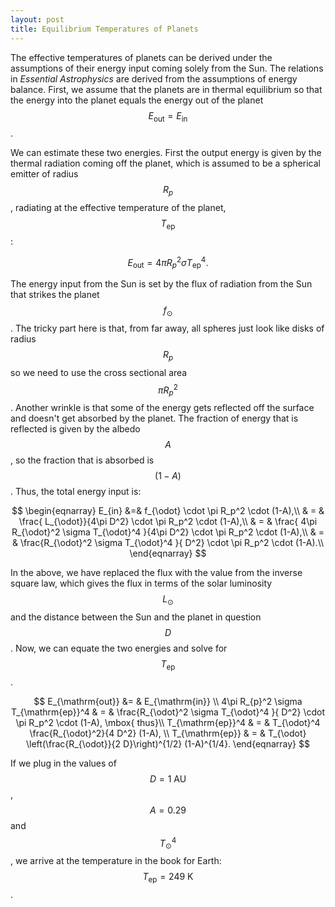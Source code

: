 ```yaml
---
layout: post
title: Equilibrium Temperatures of Planets
---
```


The effective temperatures of planets can be derived under the assumptions of their energy input coming solely from the Sun.  The relations in _Essential Astrophysics_ are derived from the assumptions of energy balance.  First, we assume that the planets are in thermal equilibrium so that the energy into the planet equals the energy out of the planet $$E_{\mathrm{out}}=E_{\mathrm{in}}$$.

We can estimate these two energies.  First the output energy is given by the thermal radiation coming off the planet, which is assumed to be a spherical emitter of radius $$R_{p}$$, radiating at the effective temperature of the planet, $$T_{\mathrm{ep}}$$:

$$
E_{\mathrm{out}} = 4\pi R_{p}^2 \sigma T_{\mathrm{ep}}^4.
$$

The energy input from the Sun is set by the flux of radiation from the Sun that strikes the planet $$f_\odot$$.  The tricky part here is that, from far away, all spheres just look like disks of radius $$R_p$$ so we need to use the cross sectional area $$\pi R_{p}^2$$.  Another wrinkle is that some of the energy gets reflected off the surface and doesn't get absorbed by the planet.  The fraction of energy that is reflected is given by the albedo $$A$$, so the fraction that is absorbed is $$(1-A)$$.  Thus, the total energy input is:

$$
\begin{eqnarray}
E_{in} &=& f_{\odot} \cdot \pi R_p^2 \cdot (1-A),\\
& = & \frac{ L_{\odot}}{4\pi D^2}  \cdot \pi R_p^2 \cdot (1-A),\\
& = & \frac{ 4\pi R_{\odot}^2 \sigma T_{\odot}^4 }{4\pi D^2}  \cdot \pi R_p^2 \cdot (1-A),\\
& = & \frac{R_{\odot}^2 \sigma T_{\odot}^4 }{ D^2}  \cdot \pi R_p^2 \cdot (1-A).\\
\end{eqnarray}
$$

In the above, we have replaced the flux with the value from the inverse square law, which gives the flux in terms of the solar luminosity $$L_{\odot}$$ and the distance between the Sun and the planet in question $$D$$.  Now, we can equate the two energies and solve for $$T_{\mathrm{ep}}$$.  

$$
E_{\mathrm{out}} &= & E_{\mathrm{in}} \\
4\pi R_{p}^2 \sigma T_{\mathrm{ep}}^4 & = & \frac{R_{\odot}^2 \sigma T_{\odot}^4 }{ D^2}  \cdot \pi R_p^2 \cdot (1-A), \mbox{ thus}\\
T_{\mathrm{ep}}^4 & = & T_{\odot}^4 \frac{R_{\odot}^2}{4 D^2} (1-A), \\
T_{\mathrm{ep}} & = & T_{\odot} \left(\frac{R_{\odot}}{2 D}\right)^{1/2} (1-A)^{1/4}.
\end{eqnarray}
$$

If we plug in the values of $$D=1\mbox{ AU}$$, $$A=0.29$$ and $$T_{\odot}^4$$, we arrive at the temperature in the book for Earth: $$T_{\mathrm{ep}}=249\mbox{ K}$$.  
